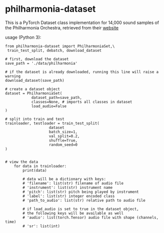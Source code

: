 # philharmonia-dataset

This is a PyTorch Dataset class implementation for 14,000 sound samples of the Philharmonia Orchestra, retrieved from their [website](https://philharmonia.co.uk/resources/sound-samples/)

usage (Python 3):
```
from philharmonia-dataset import PhilharmoniaSet,\
 train_test_split, debatch, download_dataset

# first, download the dataset 
save_path = './data/philharmonia'

# if the dataset is already downloaded, running this line will raise a warning
download_dataset(save_path)

# create a dataset object
dataset = PhilharmoniaSet(
			dataset_path=save_path, 
			classes=None, # imports all classes in dataset 
			load_audio=False
)

# split into train and test
trainloader, testloader = train_test_split(
					dataset
					batch_size=1, 
					val_split=0.2, 
					shuffle=True, 
					random_seed=0
)


# view the data
	for data in trainloader:
		print(data)

		# data will be a dictionary with keys:
		# 'filename': list(str) filename of audio file
		# 'instrument': list(str) instrument name 
		# 'pitch': list(str) pitch being played by instrument
		# 'label': list(str) integer encoded class
		# 'path_to_audio': list(str) relative path to audio file
		
		# if load_audio is set to true in the dataset object, 
		# the following keys will be available as well
		# 'audio': list(torch.Tensor) audio file with shape (channels, time)
		# 'sr': list(int)
		
```